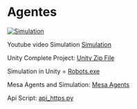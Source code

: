 # Agentes

[![Simulation](https://img.youtube.com/vi/1aoD5HiduaQ/0.jpg)](https://youtu.be/1aoD5HiduaQ)

Youtube video Simulation [Simulation](https://youtu.be/OlZmQauGZtE)

Unity Complete Project: [Unity Zip File](https://drive.google.com/file/d/1COnZUTlj568mGyonaclWxen3A8b20cBS/view?usp=sharing)

Simulation in Unity = [Robots.exe](https://github.com/JorgeLoredo-1852/Agentes/blob/main/Robots.exe)

Mesa Agents and Simulation: [Mesa Agents](https://github.com/JorgeLoredo-1852/Agentes/blob/main/mesaAgents.py)

Api Script: [api_https.py](https://github.com/JorgeLoredo-1852/Agentes/blob/main/api_https.py)
